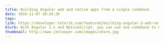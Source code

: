 ```yaml
---
title: Building Angular web and native apps from a single codebase
date: 2016-11-07 10:24:20
tags:
link: https://developer.telerik.com/featured/building-angular-2-web-native-apps-single-codebase/
blurb: With Angular 2.x and NativeScript, you can use one codebase to build for web, mobile and desktop
thumbnail: http://www.jenlooper.com/images/share.jpg
---
```

